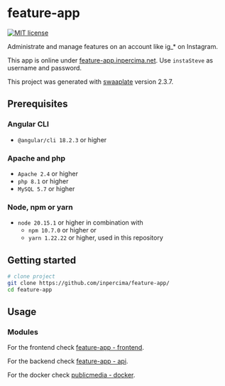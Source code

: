 # feature-app

[![MIT license](https://img.shields.io/badge/license-MIT-blue.svg)](./LICENSE.md)

Administrate and manage features on an account like ig_* on Instagram.

This app is online under [feature-app.inpercima.net](http://feature-app.inpercima.net).
Use `instaSteve` as username and password.

This project was generated with [swaaplate](https://github.com/inpercima/swaaplate) version 2.3.7.

## Prerequisites

### Angular CLI

* `@angular/cli 18.2.3` or higher

### Apache and php

* `Apache 2.4` or higher
* `php 8.1` or higher
* `MySQL 5.7` or higher

### Node, npm or yarn

* `node 20.15.1` or higher in combination with
  * `npm 10.7.0` or higher or
  * `yarn 1.22.22` or higher, used in this repository

## Getting started

```bash
# clone project
git clone https://github.com/inpercima/feature-app/
cd feature-app
```

## Usage

### Modules

For the frontend check [feature-app - frontend](./frontend).

For the backend check [feature-app - api](./api).

For the docker check [publicmedia - docker](./README_docker.md).
